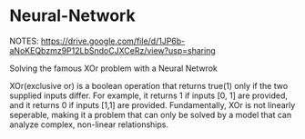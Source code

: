 # Neural-Network

NOTES: https://drive.google.com/file/d/1JP6b-aNoKEQbzmz9P12LbSndoCJXCeRz/view?usp=sharing

Solving the famous XOr problem with a Neural Netwrok

XOr(exclusive or) is a boolean operation that returns true(1) only if the two supplied inputs differ. For example, it returns 1 if inputs [0, 1] are provided, and it returns 0 if inputs [1,1] are provided. Fundamentally, XOr is not linearly seperable, making it a problem that can only be solved by a model that can analyze complex, non-linear relationships.
